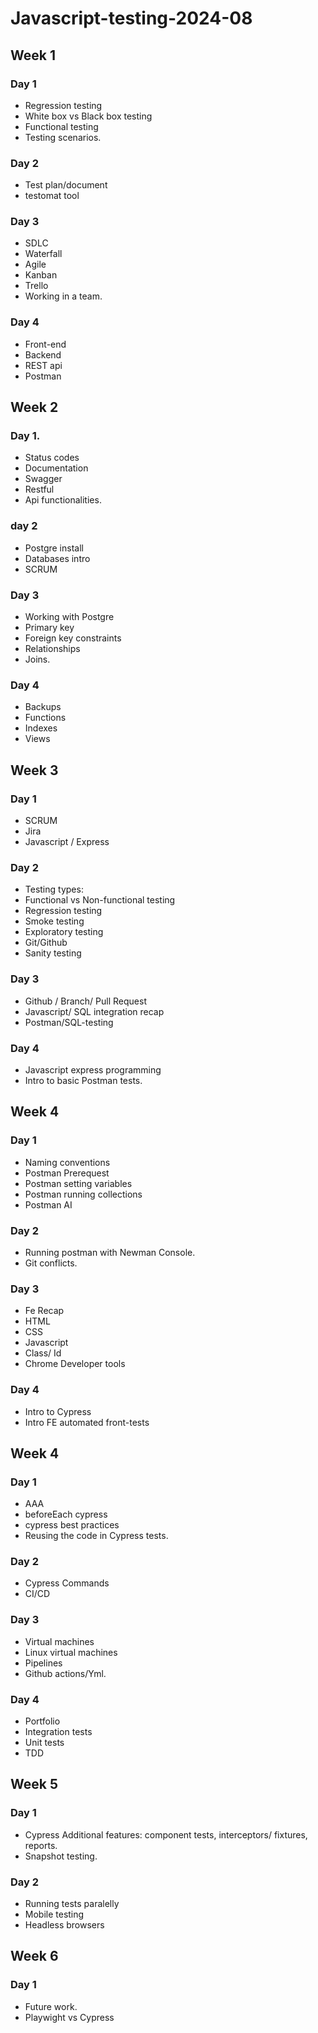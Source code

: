 # Javascript-testing-2024-08

## Week 1

### Day 1

- Regression testing
- White box vs Black box testing
- Functional testing
- Testing scenarios.

### Day 2

- Test plan/document
- testomat tool

### Day 3

- SDLC
- Waterfall
- Agile
- Kanban
- Trello
- Working in a team.

### Day 4

 - Front-end
 - Backend
 - REST api
 - Postman

## Week 2

### Day 1.

- Status codes
- Documentation
- Swagger
- Restful
- Api functionalities.

### day 2
- Postgre install
- Databases intro
- SCRUM

### Day 3

- Working with Postgre
- Primary key
- Foreign key constraints
- Relationships
- Joins.

### Day 4

- Backups 
- Functions
- Indexes
- Views

## Week 3

### Day 1

- SCRUM
- Jira
- Javascript / Express

### Day 2

- Testing types:
- Functional vs Non-functional testing
- Regression testing
- Smoke testing
- Exploratory testing
- Git/Github
- Sanity testing

### Day 3

- Github / Branch/ Pull Request
- Javascript/ SQL integration recap
- Postman/SQL-testing

### Day 4

- Javascript express programming
- Intro to basic Postman tests.

## Week 4

### Day 1

- Naming conventions
- Postman Prerequest
- Postman setting variables
- Postman running collections
- Postman AI

### Day 2

- Running postman with Newman Console.
- Git conflicts.

### Day 3

- Fe Recap
- HTML
- CSS
- Javascript
- Class/ Id
- Chrome Developer tools

### Day 4

- Intro to  Cypress
- Intro FE automated front-tests

## Week 4

### Day 1

- AAA
- beforeEach cypress
- cypress best practices
- Reusing the code in Cypress tests.

### Day 2

- Cypress Commands
- CI/CD

### Day 3

- Virtual machines
- Linux virtual machines
- Pipelines
- Github actions/Yml.

### Day 4

- Portfolio
- Integration tests
- Unit tests
- TDD

## Week 5

### Day 1

- Cypress Additional features: component tests, interceptors/ fixtures, reports.
- Snapshot testing.

### Day 2

- Running tests paralelly
- Mobile testing
- Headless browsers

## Week 6

### Day 1

- Future work.
- Playwight vs Cypress



